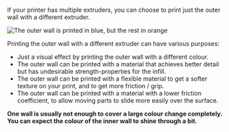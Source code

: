 If your printer has multiple extruders, you can choose to print just the outer wall with a different extruder.

![The outer wall is printed in blue, but the rest in orange](wall_0_extruder_nr.png)

Printing the outer wall with a different extruder can have various purposes:
* Just a visual effect by printing the outer wall with a different colour.
* The outer wall can be printed with a material that achieves better detail but has undesirable strength-properties for the infill.
* The outer wall can be printed with a flexible material to get a softer texture on your print, and to get more friction / grip.
* The outer wall can be printed with a material with a lower friction coefficient, to allow moving parts to slide more easily over the surface.

**One wall is usually not enough to cover a large colour change completely. You can expect the colour of the inner wall to shine through a bit.**